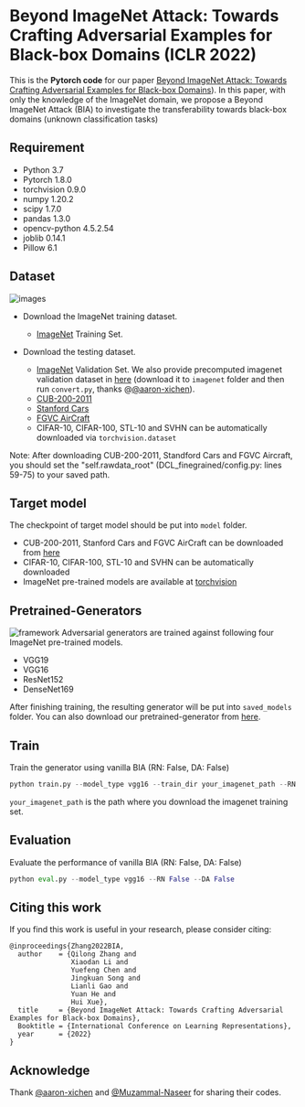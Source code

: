 # Beyond ImageNet Attack: Towards Crafting Adversarial Examples for Black-box Domains (ICLR 2022)

This is the **Pytorch code** for our paper [Beyond ImageNet Attack: Towards Crafting Adversarial Examples for Black-box Domains](https://openreview.net/pdf?id=QkRV50TZyP)).
In this paper, with only the knowledge of the ImageNet domain, we propose a Beyond ImageNet Attack (BIA) to investigate the transferability towards black-box domains (unknown classification tasks)

## Requirement
  - Python 3.7
  - Pytorch 1.8.0
  - torchvision 0.9.0
  - numpy 1.20.2
  - scipy 1.7.0
  - pandas 1.3.0
  - opencv-python 4.5.2.54 
  - joblib 0.14.1
  - Pillow 6.1

## Dataset
![images](https://github.com/qilong-zhang/Beyond-ImageNet-Attack/blob/main/images.png)
- Download the ImageNet training dataset.
  - [ImageNet](http://www.image-net.org/) Training Set.

- Download the testing dataset.
  - [ImageNet](http://www.image-net.org/) Validation Set. We also provide precomputed imagenet validation dataset in [here](https://github.com/qilong-zhang/Beyond-ImageNet-Attack/releases/download/untagged-3a66398a050dde87f6e4/val224_compressed.pkl) (download it to `imagenet` folder and then run `convert.py`, thanks @[@aaron-xichen](https://github.com/aaron-xichen/pytorch-playground)).
  - [CUB-200-2011](http://www.vision.caltech.edu/visipedia/CUB-200-2011.html)
  - [Stanford Cars](https://ai.stanford.edu/~jkrause/cars/car_dataset.html)
  - [FGVC AirCraft](https://www.robots.ox.ac.uk/~vgg/data/fgvc-aircraft/)
  - CIFAR-10, CIFAR-100, STL-10 and SVHN can be automatically downloaded via `torchvision.dataset`

Note: After downloading CUB-200-2011, Standford Cars and FGVC Aircraft, you should set the "self.rawdata_root" (DCL_finegrained/config.py: lines 59-75) to your saved path.

## Target model
The checkpoint of target model should be put into `model` folder.
- CUB-200-2011, Stanford Cars and FGVC AirCraft can be downloaded from [here](https://github.com/qilong-zhang/Beyond-ImageNet-Attack/releases/download/untagged-8edd869faec06544dccd/model.zip)
- CIFAR-10, CIFAR-100, STL-10 and SVHN can be automatically downloaded 
- ImageNet pre-trained models are available at [torchvision](https://pytorch.org/vision/stable/models.html) 
  
## Pretrained-Generators
![framework](https://github.com/qilong-zhang/Beyond-ImageNet-Attack/blob/main/framework.png)
Adversarial generators are trained against following four ImageNet pre-trained models.
* VGG19
* VGG16
* ResNet152
* DenseNet169

After finishing training, the resulting generator will be put into `saved_models` folder. You can also download our pretrained-generator from [here](https://github.com/qilong-zhang/Beyond-ImageNet-Attack/releases/download/untagged-272d49eca20ef8891a03/saved_models.zip).

## Train
Train the generator using vanilla BIA (RN: False, DA: False)
```python
python train.py --model_type vgg16 --train_dir your_imagenet_path --RN False --DA False
```
`your_imagenet_path` is the path where you download the imagenet training set. 

## Evaluation
Evaluate the performance of vanilla BIA (RN: False, DA: False)
```python
python eval.py --model_type vgg16 --RN False --DA False
```


## Citing this work

If you find this work is useful in your research, please consider citing:

```
@inproceedings{Zhang2022BIA,
  author    = {Qilong Zhang and
               Xiaodan Li and
               Yuefeng Chen and
               Jingkuan Song and
               Lianli Gao and
               Yuan He and
               Hui Xue},
  title     = {Beyond ImageNet Attack: Towards Crafting Adversarial Examples for Black-box Domains},
  Booktitle = {International Conference on Learning Representations},
  year      = {2022}
}
```

## Acknowledge
Thank [@aaron-xichen](https://github.com/aaron-xichen/pytorch-playground) and [@Muzammal-Naseer](https://github.com/Muzammal-Naseer/Cross-Domain-Perturbations) for sharing their codes.
